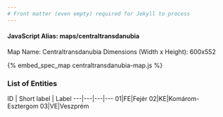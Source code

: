 ```yaml
---
# Front matter (even empty) required for Jekyll to process
---
```


#### JavaScript Alias: maps/centraltransdanubia

Map Name: Centraltransdanubia
Dimensions (Width x Height): 600x552



{% embed_spec_map centraltransdanubia-map.js %}

### List of Entities

ID | Short label | Label
---|---|---|---
01|FE|Fejér
02|KE|Komárom-Esztergom
03|VE|Veszprém

